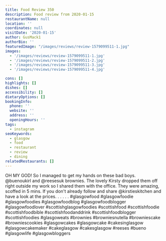 ```yaml
---
title: Food Review 350
description: Food review from 2020-01-15
restaurantName: null
location: ''
coordinates: null
visitDate: '2020-01-15'
author: GusMack1
authorBio: ''
featuredImage: "/images/reviews/review-1579099511-1.jpg"
images:
  - '/images/reviews/review-1579099511-1.jpg'
  - '/images/reviews/review-1579099511-2.jpg'
  - '/images/reviews/review-1579099511-3.jpg'
  - '/images/reviews/review-1579099511-4.jpg'

cons: []
highlights: []
dishes: []
accessibility: []
dietaryOptions: []
bookingInfo:
  phone: ''
  website: ''
  address: ''
  openingHours: ''
tags:
  - instagram
seoKeywords:
  - glasgow
  - food
  - restaurant
  - review
  - dining
relatedRestaurants: []
---
```

OH MY GOD! So I managed to get my hands on these bad boys. @buenoukirl and @reesesuk brownies. The lovely Kirsty dropped them off right outside my work so I shared them with the office. They were amazing, scoffed in 5 mins. If you don't already follow and share @kirstieskitchen and have a look at the prices. .
.
.
.
.
#glasgowfood #glasgowfoodie #glasgowfoodies #glasgowfoodblog #glasgowfoodblogger #glasgowfoodlover #scottishglasgowfoodies #scottishfood #scottishfoodie #scottishfoodbible #scottishfoodanddrink #scottishfoodblogger #scottishfoodies #glasgoweats #brownies #browniesnutella #browniescake #browniescookies #glasgowcakes #glasgowcake #cakesinglasgow #glasgowcakemaker #cakeglasgow #cakesglasgow #reeses #bueno #glasgowlife #glasgowbloggers

